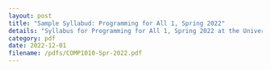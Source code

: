 ```yaml
---
layout: post
title: "Sample Syllabud: Programming for All 1, Spring 2022"
details: "Syllabus for Programming for All 1, Spring 2022 at the University of Utah"
category: pdf
date: 2022-12-01
filename: /pdfs/COMP1010-Spr-2022.pdf
---
```


